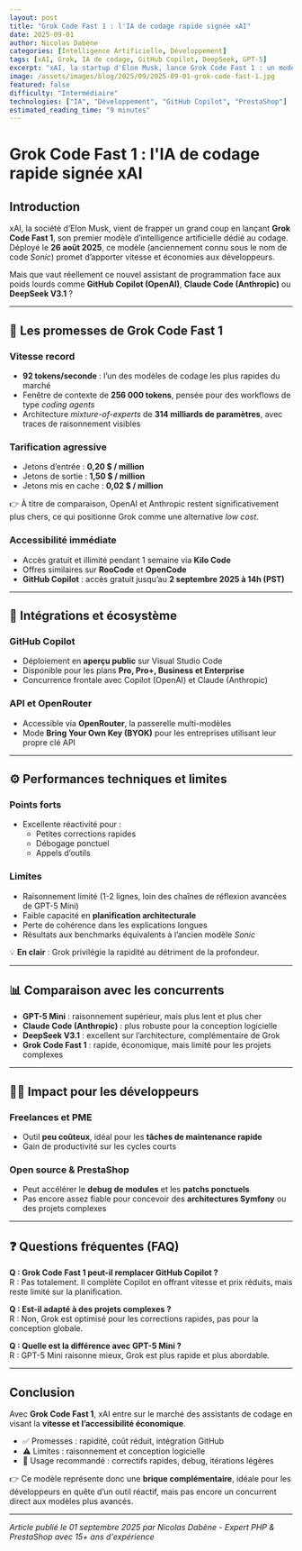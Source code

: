 ```yaml
---
layout: post
title: "Grok Code Fast 1 : l'IA de codage rapide signée xAI"
date: 2025-09-01
author: Nicolas Dabène
categories: [Intelligence Artificielle, Développement]
tags: [xAI, Grok, IA de codage, GitHub Copilot, DeepSeek, GPT-5]
excerpt: "xAI, la startup d'Elon Musk, lance Grok Code Fast 1 : un modèle de codage ultra-rapide et low cost intégré à GitHub Copilot. Promesses, limites et impact pour les développeurs."
image: /assets/images/blog/2025/09/2025-09-01-grok-code-fast-1.jpg
featured: false
difficulty: "Intermédiaire"
technologies: ["IA", "Développement", "GitHub Copilot", "PrestaShop"]
estimated_reading_time: "9 minutes"
---
```


# Grok Code Fast 1 : l'IA de codage rapide signée xAI

## Introduction

xAI, la société d’Elon Musk, vient de frapper un grand coup en lançant **Grok Code Fast 1**, son premier modèle d’intelligence artificielle dédié au codage. Déployé le **26 août 2025**, ce modèle (anciennement connu sous le nom de code *Sonic*) promet d’apporter vitesse et économies aux développeurs.  

Mais que vaut réellement ce nouvel assistant de programmation face aux poids lourds comme **GitHub Copilot (OpenAI)**, **Claude Code (Anthropic)** ou **DeepSeek V3.1** ?  

---

## 🚀 Les promesses de Grok Code Fast 1

### Vitesse record

- **92 tokens/seconde** : l’un des modèles de codage les plus rapides du marché  
- Fenêtre de contexte de **256 000 tokens**, pensée pour des workflows de type *coding agents*  
- Architecture *mixture-of-experts* de **314 milliards de paramètres**, avec traces de raisonnement visibles  

### Tarification agressive

- Jetons d’entrée : **0,20 $ / million**  
- Jetons de sortie : **1,50 $ / million**  
- Jetons mis en cache : **0,02 $ / million**  

👉 À titre de comparaison, OpenAI et Anthropic restent significativement plus chers, ce qui positionne Grok comme une alternative *low cost*.  

### Accessibilité immédiate

- Accès gratuit et illimité pendant 1 semaine via **Kilo Code**  
- Offres similaires sur **RooCode** et **OpenCode**  
- **GitHub Copilot** : accès gratuit jusqu’au **2 septembre 2025 à 14h (PST)**  

---

## 🔌 Intégrations et écosystème

### GitHub Copilot

- Déploiement en **aperçu public** sur Visual Studio Code  
- Disponible pour les plans **Pro, Pro+, Business et Enterprise**  
- Concurrence frontale avec Copilot (OpenAI) et Claude (Anthropic)  

### API et OpenRouter

- Accessible via **OpenRouter**, la passerelle multi-modèles  
- Mode **Bring Your Own Key (BYOK)** pour les entreprises utilisant leur propre clé API  

---

## ⚙️ Performances techniques et limites

### Points forts
- Excellente réactivité pour :  
  - Petites corrections rapides  
  - Débogage ponctuel  
  - Appels d’outils  

### Limites
- Raisonnement limité (1-2 lignes, loin des chaînes de réflexion avancées de GPT-5 Mini)  
- Faible capacité en **planification architecturale**  
- Perte de cohérence dans les explications longues  
- Résultats aux benchmarks équivalents à l’ancien modèle *Sonic*  

💡 **En clair** : Grok privilégie la rapidité au détriment de la profondeur.  

---

## 📊 Comparaison avec les concurrents

- **GPT-5 Mini** : raisonnement supérieur, mais plus lent et plus cher  
- **Claude Code (Anthropic)** : plus robuste pour la conception logicielle  
- **DeepSeek V3.1** : excellent sur l’architecture, complémentaire de Grok  
- **Grok Code Fast 1** : rapide, économique, mais limité pour les projets complexes  

---

## 👨‍💻 Impact pour les développeurs

### Freelances et PME
- Outil **peu coûteux**, idéal pour les **tâches de maintenance rapide**  
- Gain de productivité sur les cycles courts  

### Open source & PrestaShop
- Peut accélérer le **debug de modules** et les **patchs ponctuels**  
- Pas encore assez fiable pour concevoir des **architectures Symfony** ou des projets complexes  

---

## ❓ Questions fréquentes (FAQ)

**Q : Grok Code Fast 1 peut-il remplacer GitHub Copilot ?**  
R : Pas totalement. Il complète Copilot en offrant vitesse et prix réduits, mais reste limité sur la planification.  

**Q : Est-il adapté à des projets complexes ?**  
R : Non, Grok est optimisé pour les corrections rapides, pas pour la conception globale.  

**Q : Quelle est la différence avec GPT-5 Mini ?**  
R : GPT-5 Mini raisonne mieux, Grok est plus rapide et plus abordable.  

---

## Conclusion

Avec **Grok Code Fast 1**, xAI entre sur le marché des assistants de codage en visant la **vitesse et l’accessibilité économique**.  

- ✅ Promesses : rapidité, coût réduit, intégration GitHub  
- ⚠️ Limites : raisonnement et conception logicielle  
- 🔧 Usage recommandé : correctifs rapides, debug, itérations légères  

👉 Ce modèle représente donc une **brique complémentaire**, idéale pour les développeurs en quête d’un outil réactif, mais pas encore un concurrent direct aux modèles plus avancés.  

---

*Article publié le 01 septembre 2025 par Nicolas Dabène - Expert PHP & PrestaShop avec 15+ ans d'expérience*

